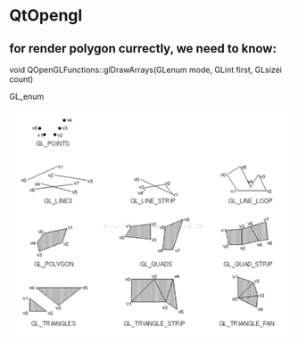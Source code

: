 # QtOpengl

## for render polygon currectly, we need to know:

void QOpenGLFunctions::glDrawArrays(GLenum mode, GLint first, GLsizei count)

GL_enum

![](.\\README\\GLenum-1685638461647-1.png)
